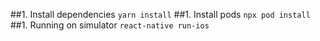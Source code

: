 ##1. Install dependencies
`yarn install`
##1. Install pods
`npx pod install`
##1. Running on simulator
`react-native run-ios`
